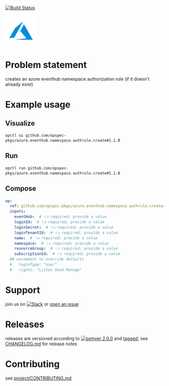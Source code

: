 [![Build Status](https://github.com/opspec-pkgs/azure.eventhub.namespace.authrule.create/workflows/build/badge.svg?branch=main)](https://github.com/opspec-pkgs/azure.eventhub.namespace.authrule.create/actions?query=workflow%3Abuild+branch%3Amain)

<img src="icon.svg" alt="icon" height="100px">

# Problem statement

creates an azure eventhub namespace authorization rule (if it doesn't already exist)

# Example usage

## Visualize

```shell
opctl ui github.com/opspec-pkgs/azure.eventhub.namespace.authrule.create#1.1.0
```

## Run

```
opctl run github.com/opspec-pkgs/azure.eventhub.namespace.authrule.create#1.1.0
```

## Compose

```yaml
op:
  ref: github.com/opspec-pkgs/azure.eventhub.namespace.authrule.create#1.1.0
  inputs:
    eventHub:  # 👈 required; provide a value
    loginId:  # 👈 required; provide a value
    loginSecret:  # 👈 required; provide a value
    loginTenantId:  # 👈 required; provide a value
    name:  # 👈 required; provide a value
    namespace:  # 👈 required; provide a value
    resourceGroup:  # 👈 required; provide a value
    subscriptionId:  # 👈 required; provide a value
  ## uncomment to override defaults
  #   loginType: "user"
  #   rights: "Listen Send Manage"
```

# Support

join us on
[![Slack](https://img.shields.io/badge/slack-opctl-E01563.svg)](https://join.slack.com/t/opctl/shared_invite/zt-51zodvjn-Ul_UXfkhqYLWZPQTvNPp5w)
or
[open an issue](https://github.com/opspec-pkgs/azure.eventhub.namespace.authrule.create/issues)

# Releases

releases are versioned according to
[![semver 2.0.0](https://img.shields.io/badge/semver-2.0.0-brightgreen.svg)](http://semver.org/spec/v2.0.0.html)
and [tagged](https://git-scm.com/book/en/v2/Git-Basics-Tagging); see
[CHANGELOG.md](CHANGELOG.md) for release notes

# Contributing

see
[project/CONTRIBUTING.md](https://github.com/opspec-pkgs/project/blob/main/CONTRIBUTING.md)

